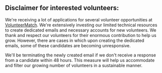 ## Disclaimer for interested volunteers:

We're receiving a lot of applications for several volunteer opportunities at <a href="https://www.volunteermatch.org/search/org1182321.jsp" target="_blank">VolunteerMatch</a>. We're extensively investing our limited technical resources to create dedicated emails and necessary accounts for new volunteers. We thank and respect our volunteers for their enormous contribution to help us grow. However, there are cases in which upon creating the dedicated emails, some of these candidates are becoming unresponsive.

We'll be terminating the newly created email if we don't receive a response from a candidate within 48 hours. This measure will help us accommodate and filter our growing number of volunteers in a sustainable manner.
